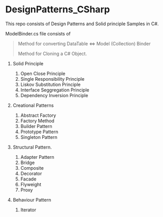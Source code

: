 # DesignPatterns_CSharp
This repo consists of Design Patterns and Solid principle Samples in C#. 

ModelBinder.cs file consists of
> Method for converting DataTable <=> Model (Collection) Binder
> 
> Method for Cloning a C# Object.

1. Solid Principle
    1. Open Close Principle
    2. Single Responsibility Principle
    3. Liskov Substitution Principle
    4. Interface Seggregation Principle
    5. Dependency Inversion Principle
       
2. Creational Patterns
   1. Abstract Factory
   2. Factory Method
   3. Builder Pattern
   4. Prototype Pattern
   5. Singleton Pattern

3. Structural Pattern.
   1. Adapter Pattern
   2. Bridge
   3. Composite
   4. Decorator
   5. Facade
   6. Flyweight
   7. Proxy

4. Behaviour Pattern
   1. Iterator
  
   
   
